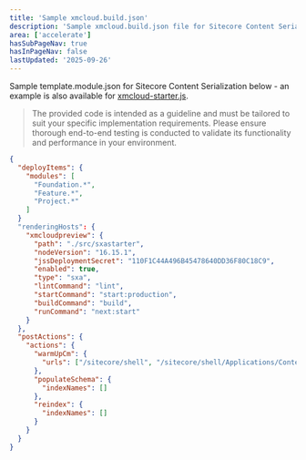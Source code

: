 ```yaml
---
title: 'Sample xmcloud.build.json'
description: 'Sample xmcloud.build.json file for Sitecore Content Serialization'
area: ['accelerate']
hasSubPageNav: true
hasInPageNav: false
lastUpdated: '2025-09-26'
---
```

Sample template.module.json for Sitecore Content Serialization below - an example is also available for [xmcloud-starter.js](https://github.com/Sitecore/xmcloud-starter-js/blob/main/xmcloud.build.json).

> The provided code is intended as a guideline and must be tailored to suit your specific implementation requirements. Please ensure thorough end-to-end testing is conducted to validate its functionality and performance in your environment.

```json
{
  "deployItems": {
    "modules": [
      "Foundation.*",
      "Feature.*",
      "Project.*"
    ]
  }
  "renderingHosts": {
    "xmcloudpreview": {
      "path": "./src/sxastarter",
      "nodeVersion": "16.15.1",
      "jssDeploymentSecret": "110F1C44A496B45478640DD36F80C18C9",
      "enabled": true,
      "type": "sxa",
      "lintCommand": "lint",
      "startCommand": "start:production",
      "buildCommand": "build",
      "runCommand": "next:start"
    }
  },
  "postActions": {
    "actions": {
      "warmUpCm": {
        "urls": ["/sitecore/shell", "/sitecore/shell/Applications/Content%20Editor.aspx?sc_bw=1", "/sitecore/client/Applications/Launchpad"]
      },
      "populateSchema": {
        "indexNames": []
      },
      "reindex": {
        "indexNames": []
      }
    }
  }
}
```
